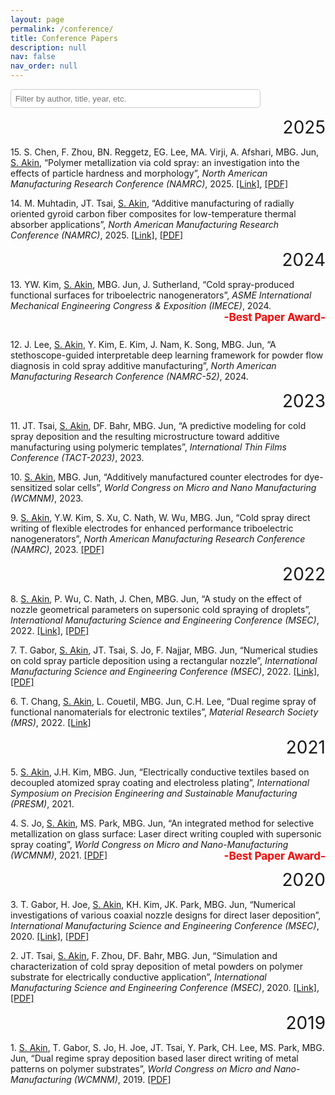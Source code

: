```yaml
---
layout: page
permalink: /conference/
title: Conference Papers
description: null
nav: false
nav_order: null
---
```


<!-- Filter bar -->
<input type="text" id="confFilter" placeholder="Filter by author, title, year, etc." style="margin-bottom: 1em; padding: 0.5em; width: 100%; max-width: 400px; border-radius: 5px; border: 1px solid #ccc;">

<div class="year" style="font-size: 28px; text-align: right;">2025</div>

<p class="paper-entry">15. S. Chen, F. Zhou, BN. Reggetz, EG. Lee, MA. Virji, A. Afshari, MBG. Jun, <u>S. Akin</u>, “Polymer metallization via cold spray: an investigation into the effects of particle hardness and morphology”, 
  <i>North American Manufacturing Research Conference (NAMRC)</i>, 2025. 
  <a href="https://doi.org/10.1016/j.mfglet.2025.06.039">[Link]</a>, 
  <a href="https://semi-lab.github.io/assets/pdf/hardness.pdf">[PDF]</a></p>

  <p class="paper-entry">14. M. Muhtadin, JT. Tsai, <u>S. Akin</u>, “Additive manufacturing of radially oriented gyroid carbon fiber composites for low-temperature thermal absorber applications”, 
  <i>North American Manufacturing Research Conference (NAMRC)</i>, 2025. 
  <a href="https://doi.org/10.1016/j.mfglet.2025.06.096">[Link]</a>, 
  <a href="https://semi-lab.github.io/assets/pdf/gyroid.pdf">[PDF]</a></p>

<div class="year" style="font-size: 28px; text-align: right;">2024</div>

<p class="paper-entry">13. YW. Kim, <u>S. Akin</u>, MBG. Jun, J. Sutherland, “Cold spray-produced functional surfaces for triboelectric nanogenerators”, 
  <i>ASME International Mechanical Engineering Congress & Exposition (IMECE)</i>, 2024. 
  <span style="float: right; font-size: 17px; color: red; font-weight: bold;">-Best Paper Award-</span>
</p>
 <br>
<p class="paper-entry">12. J. Lee, <u>S. Akin</u>, Y. Kim, E. Kim, J. Nam, K. Song, MBG. Jun, “A stethoscope-guided interpretable deep learning framework for powder flow diagnosis in cold spray additive manufacturing”, 
  <i>North American Manufacturing Research Conference (NAMRC-52)</i>, 2024.</p>

<div class="year" style="font-size: 28px; text-align: right;">2023</div>

<p class="paper-entry">11. JT. Tsai, <u>S. Akin</u>, DF. Bahr, MBG. Jun, “A predictive modeling for cold spray deposition and the resulting microstructure toward additive manufacturing using polymeric templates”, 
  <i>International Thin Films Conference (TACT-2023)</i>, 2023.</p>

<p class="paper-entry">10. <u>S. Akin</u>, MBG. Jun, “Additively manufactured counter electrodes for dye-sensitized solar cells”, 
  <i>World Congress on Micro and Nano Manufacturing (WCMNM)</i>, 2023.</p>

<p class="paper-entry">9. <u>S. Akin</u>, Y.W. Kim, S. Xu, C. Nath, W. Wu, MBG. Jun, “Cold spray direct writing of flexible electrodes for enhanced performance triboelectric nanogenerators”, 
  <i>North American Manufacturing Research Conference (NAMRC)</i>, 2023. 
  <span style="font-size: 14px;"> <a href="https://semi-lab.github.io/assets/pdf/JMP_1.pdf">[PDF]</a></span></p>

<div class="year" style="font-size: 28px; text-align: right;">2022</div>

<p class="paper-entry">8. <u>S. Akin</u>, P. Wu, C. Nath, J. Chen, MBG. Jun, “A study on the effect of nozzle geometrical parameters on supersonic cold spraying of droplets”, 
  <i>International Manufacturing Science and Engineering Conference (MSEC)</i>, 2022. 
  <a href="https://asmedigitalcollection.asme.org/MSEC/proceedings-abstract/MSEC2022/85802/V001T07A019/1146883">[Link]</a>, 
  <a href="https://semi-lab.github.io/assets/pdf/MSEC1.pdf">[PDF]</a></p>

<p class="paper-entry">7. T. Gabor, <u>S. Akin</u>, JT. Tsai, S. Jo, F. Najjar, MBG. Jun, “Numerical studies on cold spray particle deposition using a rectangular nozzle”, 
  <i>International Manufacturing Science and Engineering Conference (MSEC)</i>, 2022. 
  <a href="https://asmedigitalcollection.asme.org/MSEC/proceedings/MSEC2022/85802/V001T01A029/1146942">[Link]</a>, 
  <a href="https://semi-lab.github.io/assets/pdf/MSEC_2.pdf">[PDF]</a></p>


<p class="paper-entry">6. T. Chang, <u>S. Akin</u>, L. Couetil, MBG. Jun, C.H. Lee, “Dual regime spray of functional nanomaterials for electronic textiles”, 
  <i>Material Research Society (MRS)</i>, 2022. 
  <a href="https://www.mrs.org/meetings-events/presentation/2022_mrs_spring_meeting/2022_mrs_spring_meeting-3670815">[Link]</a></p>


<div class="year" style="font-size: 28px; text-align: right;">2021</div>


<p class="paper-entry">5. <u>S. Akin</u>, J.H. Kim, MBG. Jun, “Electrically conductive textiles based on decoupled atomized spray coating and electroless plating”, 
  <i>International Symposium on Precision Engineering and Sustainable Manufacturing (PRESM)</i>, 2021.</p>

<p class="paper-entry">4. S. Jo, <u>S. Akin</u>, MS. Park, MBG. Jun, “An integrated method for selective metallization on glass surface: Laser direct writing coupled with supersonic spray coating”, 
  <i>World Congress on Micro and Nano-Manufacturing (WCMNM)</i>, 2021. 
  <a href="https://semi-lab.github.io/assets/pdf/WCMNM_2021.pdf">[PDF]</a> 
  <span style="float: right; font-size: 17px; color: red; font-weight: bold;">-Best Paper Award-</span></p>

<div class="year" style="font-size: 28px; text-align: right;">2020</div>

<p class="paper-entry">3. T. Gabor, H. Joe, <u>S. Akin</u>, KH. Kim, JK. Park, MBG. Jun, “Numerical investigations of various coaxial nozzle designs for direct laser deposition”, 
  <i>International Manufacturing Science and Engineering Conference (MSEC)</i>, 2020. 
  <a href="https://asmedigitalcollection.asme.org/MSEC/proceedings-abstract/MSEC2020/84263/V002T06A025/1095659">[Link]</a>, 
  <a href="https://semi-lab.github.io/assets/pdf/MSEC_2020.pdf">[PDF]</a></p>

<p class="paper-entry">2. JT. Tsai, <u>S. Akin</u>, F. Zhou, DF. Bahr, MBG. Jun, “Simulation and characterization of cold spray deposition of metal powders on polymer substrate for electrically conductive application”, 
  <i>International Manufacturing Science and Engineering Conference (MSEC)</i>, 2020. 
  <a href="https://asmedigitalcollection.asme.org/MSEC/proceedings-abstract/MSEC2020/84263/V002T06A026/1095668">[Link]</a>, 
  <a href="https://semi-lab.github.io/assets/pdf/MSEC_3.pdf">[PDF]</a></p>

<div class="year" style="font-size: 28px; text-align: right;">2019</div>

<p class="paper-entry">1. <u>S. Akin</u>, T. Gabor, S. Jo, H. Joe, JT. Tsai, Y. Park, CH. Lee, MS. Park, MBG. Jun, “Dual regime spray deposition based laser direct writing of metal patterns on polymer substrates”, 
  <i>World Congress on Micro and Nano-Manufacturing (WCMNM)</i>, 2019. 
  <a href="https://semi-lab.github.io/assets/pdf/WCMNM_2019.pdf">[PDF]</a></p>

<!-- JavaScript filter -->
<script>
document.getElementById('confFilter').addEventListener('input', function () {
  const filter = this.value.toLowerCase();
  const paragraphs = document.querySelectorAll('.paper-entry');

  paragraphs.forEach(p => {
    const text = p.innerText.toLowerCase();
    p.style.display = text.includes(filter) ? '' : 'none';
  });

  // Adjust visibility of year divs
  document.querySelectorAll('.year').forEach(yearDiv => {
    let next = yearDiv.nextElementSibling;
    let hasVisible = false;

    while (next && !next.classList.contains('year')) {
      if (next.classList.contains('paper-entry') && next.style.display !== 'none') {
        hasVisible = true;
        break;
      }
      next = next.nextElementSibling;
    }

    yearDiv.style.display = hasVisible ? '' : 'none';
  });
});
</script>
